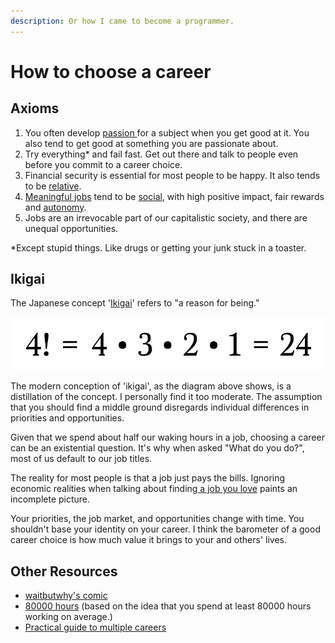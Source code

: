 ```yaml
---
description: Or how I came to become a programmer.
---
```


# How to choose a career

## Axioms

1. You often develop [passion ](https://bigthink.com/mike-colagrossi/why-following-your-passion-could-leave-you-broke-and-frustrated)for a subject when you get good at it. You also tend to get good at something you are passionate about.
2. Try everything\* and fail fast. Get out there and talk to people even before you commit to a career choice.
3. Financial security is essential for most people to be happy. It also tends to be [relative](https://www.cnbc.com/2017/11/20/how-much-money-you-need-to-be-happy-according-to-wealth-experts.html).
4. [Meaningful jobs](https://www.psychologicalscience.org/news/minds-business/a-meaningful-job-linked-to-higher-income-and-a-longer-life.html) tend to be [social](https://www.realsimple.com/work-life/life-strategies/job-career/meaningful-work), with high positive impact, fair rewards and [autonomy](https://open.buffer.com/meaningful-work/).
5. Jobs are an irrevocable part of our capitalistic society, and there are unequal opportunities.

\*Except stupid things. Like drugs or getting your junk stuck in a toaster.

## Ikigai

The Japanese concept '[Ikigai](https://medium.com/thrive-global/ikigai-the-japanese-secret-to-a-long-and-happy-life-might-just-help-you-live-a-more-fulfilling-9871d01992b7)' refers to "a reason for being."

![](../.gitbook/assets/image%20%2822%29.png)

The modern conception of 'ikigai', as the diagram above shows, is a distillation of the concept. I personally find it too moderate. The assumption that you should find a middle ground disregards individual differences in priorities and opportunities. 

Given that we spend about half our waking hours in a job, choosing a career can be an existential question. It's why when asked "What do you do?", most of us default to our job titles. 

The reality for most people is that a job just pays the bills. Ignoring economic realities when talking about finding[ a job you love](https://junkee.com/lets-talk-immense-privilege-struggle-love/93679) paints an incomplete picture. 

Your priorities, the job market, and opportunities change with time. You shouldn't base your identity on your career. I think the barometer of a good career choice is how much value it brings to your and others' lives. 

## Other Resources

* [waitbutwhy's comic](https://waitbutwhy.com/2018/04/picking-career.html)
* [80000 hours](https://80000hours.org/career-guide/) \(based on the idea that you spend at least 80000 hours working on average.\)
* [Practical guide to multiple careers](https://blog.markgrowth.com/a-practical-guide-to-having-multiple-careers-3eae8748fde2)

